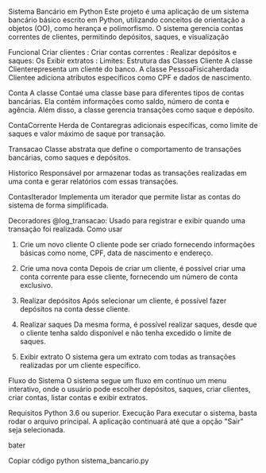 Sistema Bancário em Python
Este projeto é uma aplicação de um sistema bancário básico escrito em Python, utilizando conceitos de orientação a objetos (OO), como herança e polimorfismo. O sistema gerencia contas correntes de clientes, permitindo depósitos, saques, e visualização

Funcional
Criar clientes :
Criar contas correntes :
Realizar depósitos e saques: Os
Exibir extratos :
Limites:
Estrutura das Classes
Cliente
A classe Clienterepresenta um cliente do banco. A classe PessoaFisicaherdada Clientee adiciona atributos específicos como CPF e dados de nascimento.

Conta
A classe Contaé uma classe base para diferentes tipos de contas bancárias. Ela contém informações como saldo, número de conta e agência. Além disso, a classe gerencia transações como saque e depósito.

ContaCorrente
Herda de Contaregras adicionais específicas, como limite de saques e valor máximo de saque por transação.

Transacao
Classe abstrata que define o comportamento de transações bancárias, como saques e depósitos.

Historico
Responsável por armazenar todas as transações realizadas em uma conta e gerar relatórios com essas transações.

ContasIterador
Implementa um iterador que permite listar as contas do sistema de forma simplificada.

Decoradores
@log_transacao: Usado para registrar e exibir quando uma transação foi realizada.
Como usar
1. Crie um novo cliente
O cliente pode ser criado fornecendo informações básicas como nome, CPF, data de nascimento e endereço.

2. Crie uma nova conta
Depois de criar um cliente, é possível criar uma conta corrente para esse cliente, fornecendo um número de conta exclusivo.

3. Realizar depósitos
Após selecionar um cliente, é possível fazer depósitos na conta desse cliente.

4. Realizar saques
Da mesma forma, é possível realizar saques, desde que o cliente tenha saldo disponível e não tenha excedido o limite de saques.

5. Exibir extrato
O sistema gera um extrato com todas as transações realizadas por um cliente específico.

Fluxo do Sistema
O sistema segue um fluxo em contínuo um menu interativo, onde o usuário pode escolher depósitos, saques, criar clientes, criar contas, listar contas e exibir extratos.

Requisitos
Python 3.6 ou superior.
Execução
Para executar o sistema, basta rodar o arquivo principal. A aplicação continuará até que a opção "Sair" seja selecionada.

bater

Copiar código
python sistema_bancario.py
